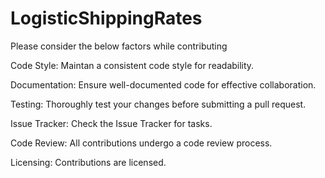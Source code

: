 # LogisticShippingRates

Please consider the below factors while contributing

Code Style:
Maintan a consistent code style for readability.

Documentation:
Ensure well-documented code for effective collaboration. 

Testing:
Thoroughly test your changes before submitting a pull request.

Issue Tracker:
Check the Issue Tracker for tasks.

Code Review:
All contributions undergo a code review process.

Licensing:
Contributions are licensed.
